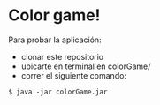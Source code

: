 # Color game!

Para probar la aplicación:

- clonar este repositorio
- ubicarte en terminal en colorGame/
- correr el siguiente comando:

`$ java -jar colorGame.jar`

